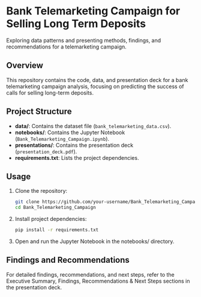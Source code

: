 # Bank Telemarketing Campaign for Selling Long Term Deposits
Exploring data patterns and presenting methods, findings, and recommendations for a telemarketing campaign.

## Overview

This repository contains the code, data, and presentation deck for a bank telemarketing campaign analysis, focusing on predicting the success of calls for selling long-term deposits.

## Project Structure

- **data/**: Contains the dataset file (`bank_telemarketing_data.csv`).
- **notebooks/**: Contains the Jupyter Notebook (`Bank_Telemarketing_Campaign.ipynb`).
- **presentations/**: Contains the presentation deck (`presentation_deck.pdf`).
- **requirements.txt**: Lists the project dependencies.

## Usage

1. Clone the repository:

   ```bash
   git clone https://github.com/your-username/Bank_Telemarketing_Campaign.git
   cd Bank_Telemarketing_Campaign
   ```

2. Install project dependencies:

   ```bash
   pip install -r requirements.txt
   ```
3. Open and run the Jupyter Notebook in the notebooks/ directory.

## Findings and Recommendations

For detailed findings, recommendations, and next steps, refer to the Executive Summary, Findings, Recommendations & Next Steps sections in the presentation deck.

